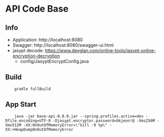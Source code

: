 # API Code Base

## Info
- Application: http://localhost:8080
- Swagger: http://localhost:8080/swagger-ui.html
- jasypt decode: https://www.devglan.com/online-tools/jasypt-online-encryption-decryption
  - config/JasyptEncryptConfig.java

## Build
```
    gradle fullBuild
```

## App Start
```
    java -jar base-api-0.0.0.jar --spring.profiles.active=dev -Dfile.encoding=UTF-8 -Djasypt.encryptor.password=bkjeon!@ -Xms256M -Xmx512M -XX:OnOutOfMemoryError=\"kill -9 %p\" -XX:+HeapDumpOnOutOfMemoryError
```
